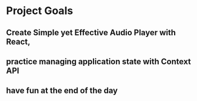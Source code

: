 # Project Goals

## Create Simple yet Effective Audio Player with React,

## practice managing application state with Context API

## have fun at the end of the day
